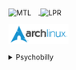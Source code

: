 <div>

  <a href="https://montelibero.org/" target="_blank">
    <img src="https://montelibero.org/wp-content/uploads/2023/04/fspe_logo_3-05-200.png"
         alt="MTL"
         width="60"
         style="display:inline-block; vertical-align:middle;"/>
  </a>


  <a href="https://lp-russia.org/" target="_blank">
    <img src="https://upload.wikimedia.org/wikipedia/commons/thumb/e/ec/Logo_LPR.png/960px-Logo_LPR.png"
         alt="LPR"
         width="60"
         style="display:inline-block; vertical-align:middle;"/>
  </a>

</div>

<p align="left">
  <img src="https://raw.githubusercontent.com/archlinux/.github/main/profile/archlinux-logo-dark-scalable.svg" alt="Arch Linux" width="120"/>
</p>

<details>
  <summary>Psychobilly</summary>

  ```javascript
  // psychobilly is rockabilly darkside
  // stay true stay psycho!!!!

  const rockabilly = require("./1950s.js");
  const punk = require("./1960s.js");

  /**
   * Combines rockabilly and punk influences to create psychobilly.
   * 
   * @returns {Array} The resulting psychobilly sound.
  */
  function rockabillyPsychosis() {
        const psychobilly = rockabilly + punk;
        return psychobilly;
  };

  const purePsychobilly = rockabillyPsychosis();
